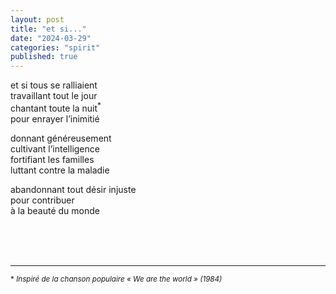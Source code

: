 ```yaml
---
layout: post
title: "et si..."
date: "2024-03-29"
categories: "spirit"
published: true
---
```


et si tous se ralliaient  
travaillant tout le jour  
chantant toute la nuit<sup>*</sup>  
pour enrayer l’inimitié  

donnant généreusement  
cultivant l’intelligence  
fortifiant les familles  
luttant contre la maladie  

abandonnant tout désir injuste  
pour contribuer  
à la beauté du monde  


<br/>
<br/>
<br/>


___
<sup>* *Inspiré de la chanson populaire « We are the world » (1984)*</sup>
